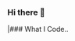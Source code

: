 ### Hi there 👋

<!--
**Shadow7258/Shadow7258** is a ✨ _special_ ✨ repository because its `README.md` (this file) appears on your GitHub profile.

Here are some ideas to get you started:

- 🔭 I’m currently working on an electron desktop application!
- 🌱 I’m currently learning flutter app developement!
- 💬 Ask me about Electron and Python developement!
- 📫 How to reach me: pranav.rdoshi@gmail.com
- ⚡ Fun fact: I'm 14!
-->

|### What I Code..


